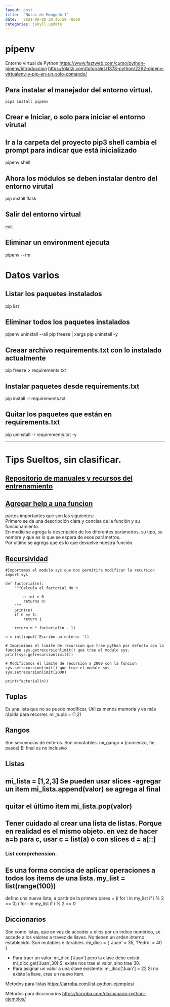 ```yaml
---
layout: post
title:  "Notas de Mongodb 1"
date:   2021-08-08 20:46:59 -0300
categories: jekyll update
---
```

# pipenv
Entorno virtual de Python
https://www.faztweb.com/curso/python-pipenv/introduccion
https://platzi.com/tutoriales/1378-python/2292-pipenv-virtualenv-y-pip-en-un-solo-comando/

## Para instalar el manejador del entorno virtual.
    pip3 install pipenv

## Crear e Iniciar, o solo para iniciar el entorno virutal
Ir a la carpeta del proyecto
    pip3 shell
cambia el prompt para indicar que está inicializado
-
pipenv shell
## Ahora los módulos se deben instalar dentro del entorno virutal
pip install flask

## Salir del entorno virtual
exit

## Eliminar un environment ejecuta
pipenv --rm

# Datos varios
## Listar los paquetes instalados
pip list
## Eliminar todos los paquetes instalados
pipenv uninstall --all
pip freeze | xargs pip uninstall -y
## Creaar archivo requirements.txt con lo instalado actualmente
pip freeze > requirements.txt
## Instalar paquetes desde requirements.txt
pip install -r requirements.txt
## Quitar los paquetes que están en requirements.txt
pip uninstall -r requirements.txt -y




---

# Tips Sueltos, sin clasificar.

## [Repositorio de manuales y recursos del entrenamiento](https://entrenamiento-python-basico.readthedocs.io/es/latest/index.html#)
## [Agregar help a una funcion](https://platzi.com/clases/1764-python-cs/25242-especificaciones-del-codigo/)  
partes importantes que son las siguientes:  
Primero se da una descripción clara y concisa de la función y su funcionamiento.  
En medio se agrega la descripción de los diferentes parámetros, su tipo, su nombre y que es lo que se espera de esos parámetros..  
Por ultimo se agrega que es lo que devuelve nuestra función.  

## [Recursividad](https://platzi.com/clases/1764-python-cs/25243-recursividad/)

```
#Importamos el modulo sys que nos permitira modificar la recursion
import sys

def factorial(n):
    """Calcula el factorial de n

        n int > 0
        returns n!
    """
    print(n)
    if n == 1:
        return 1
    
    return n * factorial(n - 1)

n = int(input('Escribe un entero: '))

# Imprimimos el limite de recursion que trae python por defecto con la funcion sys.getrecursionlimit() que trae el modulo sys. 
print(sys.getrecursionlimit())

# Modificamos el limite de recursion a 2000 con la funcion sys.setrecursionlimit() que trae el modulo sys
sys.setrecursionlimit(2000)

print(factorial(n))
```

## Tuplas
Es una lista que no se puede modificar.
Utiliza menos memoria y es más rápida para recorrer.
mi_tupla = (1,2)

## Rangos
Son secuencias de enteros.
Son inmutables.
mi_gango = (comienzo, fin, pasos)
El final es no inclusivo

## Listas
mi_lista = [1,2,3]
Se pueden usar slices
-agregar un item
mi_lista.append(valor)
se agrega al final
-
quitar el último item
mi_lista.pop(valor)
-
Tener cuidado al crear una lista de listas.
Porque en realidad es el mismo objeto.
en vez de hacer a=b
para c, usar
c = list(a)
o con slices
d = a[::]
-
### List comprehension.
Es una forma concisa de aplicar operaciones a todos los items de una lista.
my_list = list(range(100))
-
defino una nueva lista, a partir de la primera
pares = (i for i in my_list if i % 2 == 0)
i
for i in my_list
if i % 2 == 0

## Diccionarios
Son como listas, que en vez de acceder a ellos por un indice numérico, se accede a los valores a travez de llaves.
No tienen un orden interno establecido.
Son mutables e iterables.
mi_dicc = {
    'Juan' = 35,
    'Pedro' = 40
}
- Para traer un valor.
mi_dicc ['Juan']
pero la clave debe existir.
mi_dicc.get('Juan',30)
Si existe nos trae el valor, sino trae 30.
- Para asignar un valor a una clave existente.
mi_dicc['Juan'] = 22
Si no existe la llave, crea un nuevo item.

Metodos para listas
https://jarroba.com/list-python-ejemplos/

Métodos para diccionarios
https://jarroba.com/diccionario-python-ejemplos/



